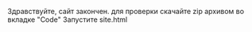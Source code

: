 Здравствуйте, сайт закончен. для проверки скачайте zip архивом во вкладке "Code"
Запустите site.html
